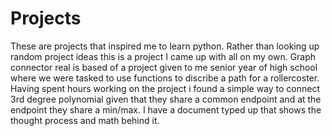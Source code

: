 # Projects
These are projects that inspired me to learn python. Rather than looking up random project ideas this is a project I came up with all on my own. Graph connector real is based of a project given to me senior year of high school where we were tasked to use functions to discribe a path for a rollercoster. Having spent hours working on the project i found a simple way to connect 3rd degree polynomial given that they share a common endpoint and at the endpoint they share a min/max. I have a document typed up that shows the thought process and math behind it. 
